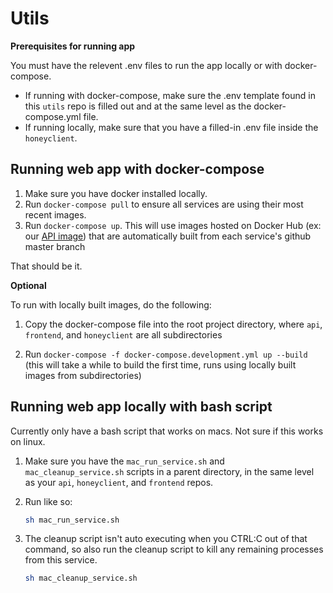 # Utils

**Prerequisites for running app**

You must have the relevent .env files to run the app locally or with
docker-compose.

- If running with docker-compose, make sure the .env template found in this
  `utils` repo is filled out and at the same level as the docker-compose.yml
  file.
- If running locally, make sure that you have a filled-in .env file inside the
  `honeyclient`.

## Running web app with docker-compose

1. Make sure you have docker installed locally.
2. Run `docker-compose pull` to ensure all services are using their most recent
   images.
3. Run `docker-compose up`. This will use images hosted on Docker Hub (ex: our [API image](https://hub.docker.com/repository/docker/csci4950tgt/api)) that are
   automatically built from each service's github master branch

That should be it.

**Optional**

To run with locally built images, do the following:

1. Copy the docker-compose file into the root project directory, where `api`,
   `frontend`, and `honeyclient` are all subdirectories

2. Run `docker-compose -f docker-compose.development.yml up --build` (this will take a while to build the first time,
   runs using locally built images from subdirectories)

## Running web app locally with bash script

Currently only have a bash script that works on macs. Not sure if this works on linux.

1. Make sure you have the `mac_run_service.sh` and `mac_cleanup_service.sh` scripts in a parent directory, in the same level as your `api`, `honeyclient`, and `frontend` repos.
2. Run like so:

   ```sh
   sh mac_run_service.sh
   ```

3. The cleanup script isn't auto executing when you CTRL:C out of that command, so also run the cleanup script to kill any remaining processes from this service.

   ```sh
   sh mac_cleanup_service.sh
   ```
